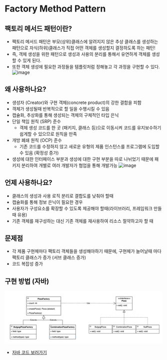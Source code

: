 # Factory Method Pattern
## 팩토리 메서드 패턴이란?
- 팩토리 메서드 패턴은 부모(상위)클래스에 알려지지 않은 추상 클래스를 생성하는 패턴으로 자식(하위)클래스가 직접 어떤 객체를 생성할지 결정하도록 하는 패턴! 
- 즉, 객체 생성을 위한 패턴으로 생성과 사용의 분리를 통해서 유연하게 객체를 생성할 수 있게 된다.
- 또한 객체 생성에 필요한 과정들을 템플릿처럼 정해놓고 각 과정을 구현할 수 있다.
![image](https://github.com/5onchangwoo/computer-sciences/assets/96860725/708adb19-6db3-488c-80fb-e900001b029c)

## 왜 사용하나요?
- 생성자 (Creator)와 구현 객체(concrete product)의 강한 결합을 피함
- 객체가 생성될때 반복적으로 할 일을 수행시킬 수 있음
- 캡슐화, 추상화를 통해 생성되는 객체의 구체적인 타입 은닉
- 단일 책임 원칙 (SRP) 준수
  - 객체 생성 코드를 한 곳 (패키지, 클래스 등)으로 이동시켜 코드를 유지보수하기 쉽게할 수 있으므로 원칙을 만족
- 개방 폐쇄 원칙 (OCP) 준수
  - 기존 코드를 수정하지 않고 새로운 유형의 제품 인스턴스를 프로그램에 도입할 수 있음 (확정성 증가)
- 생성에 대한 인터페이스 부분과 생성에 대한 구현 부분을 따로 나뉘었기 때문에 패키지 분리하여 개별로 여러 개발자가 협업을 통해 개발가능
  ![image](https://github.com/5onchangwoo/computer-sciences/assets/96860725/c9cfd969-db81-4703-9222-6fb61b05add1)
  
## 언제 사용하나요?
- 클래스의 생성과 사용 로직 분리로 결합도를 낮춰야 할때
- 캡슐화를 통해 정보 은닉이 필요한 경우
- 사용자가 구성요소를 확장할 수 있도록 제공해야 할때(라이브러리, 프레임워크 만들때 유용)
- 기존 객체를 재구성하는 대신 기존 객체를 재사용하여 리소스 절약하고자 할 때

## 문제점
- 각 제품 구현체마다 팩토리 객체들을 생성해야하기 때문에, 구현체가 늘어날때 마다 팩토리 클래스가 증가 (서브 클래스 증가)
- 코드 복잡성 증가

## 구현 방법 (자바)
![UML](https://github.com/5onchangwoo/design-pattern/blob/main/src/com/example/dessignpattern/creational/factorymethod/PizzaFactory.png)
- [자바 코드 보러가기](https://github.com/5onchangwoo/design-pattern/tree/main/src/com/example/dessignpattern/creational/factorymethod)

